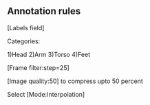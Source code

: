 ## Annotation rules

[Labels field]

Categories: 

1)Head
2)Arm
3)Torso
4)Feet

[Frame filter:step=25]

[Image quality:50] to compress upto 50 percent

Select [Mode:Interpolation]
